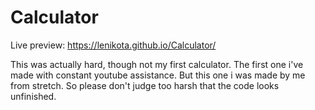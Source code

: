 # Calculator

Live preview: https://lenikota.github.io/Calculator/

This was actually hard, though not my first calculator. The first one i've made with constant youtube assistance. But this one i was made by me from stretch. So please don't judge too harsh that the code looks unfinished.